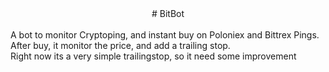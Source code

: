 <center># BitBot</center><br>
A bot to monitor Cryptoping, and instant buy on Poloniex and Bittrex Pings.<br>
After buy, it monitor the price, and add a trailing stop.<br>
Right now its a very simple trailingstop, so it need some improvement

